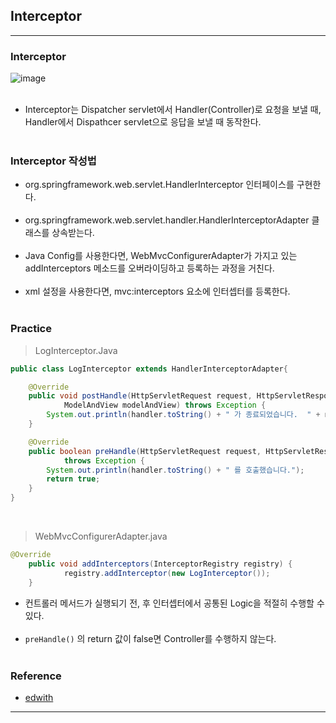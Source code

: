 Interceptor
-----------

---

### Interceptor<br>

![image](https://user-images.githubusercontent.com/56240505/71473715-965b1100-281b-11ea-89cf-8853a9b7f403.png)<br><br>

-	Interceptor는 Dispatcher servlet에서 Handler(Controller)로 요청을 보낼 때, Handler에서 Dispathcer servlet으로 응답을 보낼 때 동작한다.<br><br>

### Interceptor 작성법<br>

-	org.springframework.web.servlet.HandlerInterceptor 인터페이스를 구현한다.<br><br>
-	org.springframework.web.servlet.handler.HandlerInterceptorAdapter 클래스를 상속받는다.<br><br>
-	Java Config를 사용한다면, WebMvcConfigurerAdapter가 가지고 있는 addInterceptors 메소드를 오버라이딩하고 등록하는 과정을 거친다.<br><br>
-	xml 설정을 사용한다면, mvc:interceptors 요소에 인터셉터를 등록한다.<br><br>

### Practice<br>

> LogInterceptor.Java

```Java
public class LogInterceptor extends HandlerInterceptorAdapter{

    @Override
    public void postHandle(HttpServletRequest request, HttpServletResponse response, Object handler,
            ModelAndView modelAndView) throws Exception {
        System.out.println(handler.toString() + " 가 종료되었습니다.  " + modelAndView.getViewName() + "을 view로 사용합니다.");
    }

    @Override
    public boolean preHandle(HttpServletRequest request, HttpServletResponse response, Object handler)
            throws Exception {
        System.out.println(handler.toString() + " 를 호출했습니다.");
        return true;
    }   
}
```

<br>

> WebMvcConfigurerAdapter.java

```java
@Override
    public void addInterceptors(InterceptorRegistry registry) {
            registry.addInterceptor(new LogInterceptor());
    }
```

-	컨트롤러 메서드가 실행되기 전, 후 인터셉터에서 공통된 Logic을 적절히 수행할 수 있다.<br><br>
-	`preHandle()` 의 return 값이 false면 Controller를 수행하지 않는다.<br><br>

### Reference<br>

-	[edwith](https://www.edwith.org/boostcourse-web/lecture/16804/)

---
